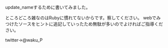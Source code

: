 update_nameするために書いてみました。

ところどころ雑なのはRubyに慣れてないからです。察してください。
webでみつけたソースをヒントに追記していったため無駄が多いのでよければご指導ください。

twitter→@waku_P
